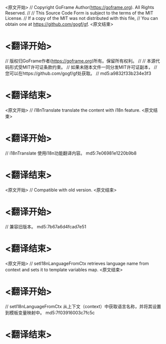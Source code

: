 
<原文开始>
// Copyright GoFrame Author(https://goframe.org). All Rights Reserved.
//
// This Source Code Form is subject to the terms of the MIT License.
// If a copy of the MIT was not distributed with this file,
// You can obtain one at https://github.com/gogf/gf.
<原文结束>

# <翻译开始>
// 版权归GoFrame作者(https://goframe.org)所有。保留所有权利。
//
// 本源代码形式受MIT许可证条款约束。
// 如果未随本文件一同分发MIT许可证副本，
// 您可以在https://github.com/gogf/gf处获取。
// md5:a9832f33b234e3f3
# <翻译结束>


<原文开始>
// i18nTranslate translate the content with i18n feature.
<原文结束>

# <翻译开始>
// i18nTranslate 使用i18n功能翻译内容。 md5:7e06981e1220b9b8
# <翻译结束>


<原文开始>
// Compatible with old version.
<原文结束>

# <翻译开始>
// 兼容旧版本。 md5:7b67a6d4fcad7e51
# <翻译结束>


<原文开始>
// setI18nLanguageFromCtx retrieves language name from context and sets it to template variables map.
<原文结束>

# <翻译开始>
// setI18nLanguageFromCtx 从上下文（context）中获取语言名称，并将其设置到模板变量映射中。 md5:7f03916003c7fc5c
# <翻译结束>

